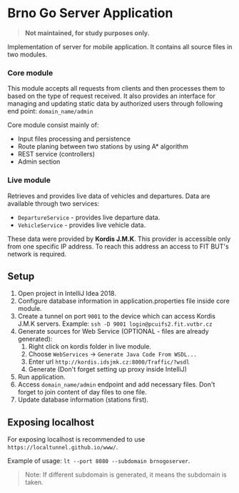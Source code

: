 # Brno Go Server Application
> **Not maintained, for study purposes only.**

Implementation of server for mobile application. It contains all source files in two modules.

### Core module

This module accepts all requests from clients and then processes them to based on the type of request received. 
It also provides an interface for managing and updating static data by authorized users through following end point:
`domain_name/admin`

Core module consist mainly of:
  * Input files processing and persistence
  * Route planing between two stations by using A* algorithm
  * REST service (controllers)
  * Admin section


### Live module
Retrieves and provides live data of vehicles and departures. Data are available through two services:
  * `DepartureService` - provides live departure data.
  * `VehicleService` - provides live vehicle data.

These data were provided by **Kordis J.M.K**. This provider is accessible only from one specific IP address. 
To reach this address an access to FIT BUT's network is required.


## Setup
1. Open project in IntelliJ Idea 2018.
2. Configure database information in application.properties file inside core module.
3. Create a tunnel on port `9001` to the device which can access Kordis J.M.K servers. 
Example: `ssh -D 9001 login@pcuifs2.fit.vutbr.cz`
4. Generate sources for Web Service (OPTIONAL - files are already generated):
   1.  Right click on kordis folder in live module.
   2.  Choose `WebServices` → `Generate Java Code From WSDL...`
   3.  Enter url `http://kordis.idsjmk.cz:8000/Traffic/?wsdl`
   4.  Generate (Don't forget setting up proxy inside IntelliJ)
5. Run application.
6. Access `domain_name/admin` endpoint and add necessary files. Don't forget to join content of day files to one file.
7. Update database information (stations first).

## Exposing localhost

For exposing localhost is recommended to use `https://localtunnel.github.io/www/`.

Example of usage: `lt --port 8080 --subdomain brnogoserver`. 
> Note: If different subdomain is generated, it means
the subdomain is taken. 

